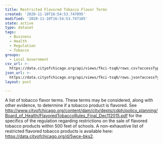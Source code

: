 ```yaml
---
title: Restricted Flavored Tobacco Flavor Terms
created: '2020-11-10T16:54:53.747095'
modified: '2020-11-10T16:54:53.747105'
state: active
type: dataset
tags:
  - Business
  - Health
  - Regulation
  - Tobacco
groups:
  - Local Government
csv_url: >-
  https://data.cityofchicago.org/api/views/fkci-tsq8/rows.csv?accessType=DOWNLOAD
json_url: >-
  https://data.cityofchicago.org/api/views/fkci-tsq8/rows.json?accessType=DOWNLOAD
layout: post

---
```

A list of tobacco flavor terms. These terms may be considered, along with other evidence, to determine if a tobacco product is flavored. See http://www.cityofchicago.org/content/dam/city/depts/cdph/policy_planning/Board_of_Health/FlavoredTobaccoRules_Final_Dec112015.pdf for the specifics of the regulation regarding restrictions on the sale of flavored tobacco products within 500 feet of schools. A non-exhaustive list of restricted flavored tobacco products is available here: https://data.cityofchicago.org/d/5wce-bks2.
